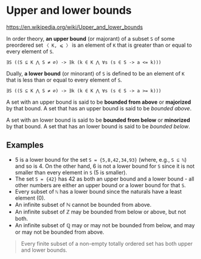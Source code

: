 # Upper and lower bounds

https://en.wikipedia.org/wiki/Upper_and_lower_bounds

In order theory, 
**an upper bound** (or majorant) 
of a subset `S` 
of some preordered set `〈 K, ⩽ 〉` 
is an element of `K` 
that is greater than or equal to 
every element of `S`.

`∃S ((S ⊆ K ⋀ S ≠ ∅) -> ∃k (k ∈ K ⋀ ∀s (s ∈ S -> a <= k)))`


Dually, **a lower bound** (or minorant) 
of `S` is defined to be 
an element of `K` 
that is less than or equal 
to every element of `S`.

`∃S ((S ⊆ K ⋀ S ≠ ∅) -> ∃k (k ∈ K ⋀ ∀s (s ∈ S -> a >= k)))`


A set with an upper bound is said to be **bounded from above** or **majorized** by that bound. A set that has an upper bound is said to be *bounded above*.

A set with an lower bound is said to be **bounded from below** or **minorized** by that bound. A set that has an lower bound is said to be *bounded below*.

## Examples

* 5 is a lower bound for the set `S = {5,8,42,34,93}` (where, e.g., `S ⊆ ℕ`) and so is 4. On the other hand, 6 is not a lower bound for `S` since it is not smaller than every element in `S` (5 is smaller).
* The set `S = {42}` has 42 as both an upper bound and a lower bound - all other numbers are either an upper bound or a lower bound for that `S`.
* Every subset of `ℕ` has a lower bound since the naturals have a least element (0).
* An infinite subset of ℕ cannot be bounded from above.
* An infinite subset of ℤ may be bounded from below or above, but not both.
* An infinite subset of ℚ may or may not be bounded from below, and may or may not be bounded from above.

> Every finite subset of a non-empty totally ordered set has both upper and lower bounds.
